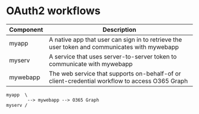 # OAuth2 workflows

| Component | Description |
| --- | --- |
| myapp | A native app that user can sign in to retrieve the user token and communicates with mywebapp |
| myserv | A service that uses server-to-server token to communicate with mywebapp |
| mywebapp | The web service that supports on-behalf-of or client-credential workflow to access O365 Graph |

```
myapp  \
        --> mywebapp --> O365 Graph
myserv /
```
